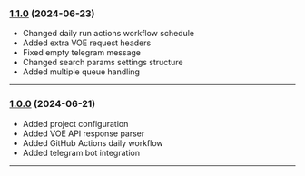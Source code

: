 ### [1.1.0] (2024-06-23)

* Changed daily run actions workflow schedule
* Added extra VOE request headers
* Fixed empty telegram message
* Changed search params settings structure
* Added multiple queue handling

---

### [1.0.0] (2024-06-21)

* Added project configuration
* Added VOE API response parser
* Added GitHub Actions daily workflow
* Added telegram bot integration

---

[1.0.0]:https://github.com/ripiuk/voe_disconnect/pull/1
[1.1.0]:https://github.com/ripiuk/voe_disconnect/pull/2

